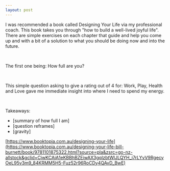 ```yaml
---
layout: post
---
```


I was recommended a book called Designing Your Life via my professional coach. This book takes you through "how to build a well-lived joyful life". There are simple exercises on each chapter that guide and help you come up and with a bit of a solution to what you should be doing now and into the future.

<br>

<!-- main image in /assets/blog-images/[same name as post].jpg -->

<!-- Excerpt goes here -->

<!--read on -->

<!-- Paragraph -->

<!-- <br> -->

<!-- Paragraph -->

<!-- Image: ![image name](link) -->

<!-- Image: ![image name](/assets/blog-images/img.JPG) -->

The first one being: How full are you?

<br>

This simple question asking to give a rating out of 4 for: Work, Play, Health and Love gave me immediate insight into where I need to spend my energy.

<br>

Takeaways:

- [summary of how full I am]
- [question reframes]
- [gravity]

[https://www.booktopia.com.au/designing-your-life](https://www.booktopia.com.au/designing-your-life-bill-burnett/book/9781101875322.html?source=pla&zsrc=go-nz-allstock&gclid=CjwKCAiA1eKBBhBZEiwAX3gqlzbtWlJLQYH_i7rLYvV9RgecyOeL95v3m9_84KRMM5H5-Fuz52r96RoCDy4QAvD_BwE)
